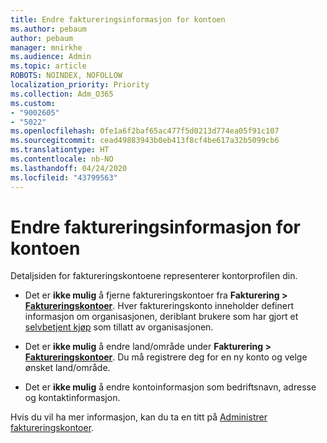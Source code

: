 ```yaml
---
title: Endre faktureringsinformasjon for kontoen
ms.author: pebaum
author: pebaum
manager: mnirkhe
ms.audience: Admin
ms.topic: article
ROBOTS: NOINDEX, NOFOLLOW
localization_priority: Priority
ms.collection: Adm_O365
ms.custom:
- "9002605"
- "5022"
ms.openlocfilehash: 0fe1a6f2baf65ac477f5d0213d774ea05f91c107
ms.sourcegitcommit: cead49883943b0eb413f8cf4be617a32b5099cb6
ms.translationtype: HT
ms.contentlocale: nb-NO
ms.lasthandoff: 04/24/2020
ms.locfileid: "43799563"
---
```

# <a name="change-billing-account-information"></a>Endre faktureringsinformasjon for kontoen

Detaljsiden for faktureringskontoene representerer kontorprofilen din.

- Det er **ikke mulig** å fjerne faktureringskontoer fra **Fakturering > [Faktureringskontoer](https://go.microsoft.com/fwlink/p/?linkid=2084771)**. Hver faktureringskonto inneholder definert informasjon om organisasjonen, deriblant brukere som har gjort et [selvbetjent kjøp](https://docs.microsoft.com/microsoft-365/commerce/subscriptions/manage-self-service-purchases-admins) som tillatt av organisasjonen. 

- Det er **ikke mulig** å endre land/område under **Fakturering > [Faktureringskontoer](https://go.microsoft.com/fwlink/p/?linkid=2084771)**. Du må registrere deg for en ny konto og velge ønsket land/område. 

- Det er **ikke mulig** å endre kontoinformasjon som bedriftsnavn, adresse og kontaktinformasjon. 

Hvis du vil ha mer informasjon, kan du ta en titt på [Administrer faktureringskontoer](https://docs.microsoft.com/microsoft-365/commerce/manage-billing-accounts). 
